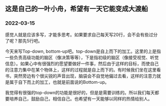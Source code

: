 ## 这是自己的一叶小舟，希望有一天它能变成大渡船

### 2022-03-15
感觉人就是应该多写，才能多思考。如果要求自己每天写20行，会不会有些过分了呢？那先5行吧。  

今天来写Top-down, bottom-up吧。top-down是自上而下的加工。这里的上是指一些负责高级功能的脑区（像决策等等），下是指初级的脑区（像接受视觉、听觉信息）。如果心中有很强烈的愿望要做好一件事，然后由于这样的目标，而使自己的注意力集中在某个物体上，这样的过程就是自上而下的。有时候我们坐在这里看书，突然旁边有个很尖锐的声音出现，脑袋会不自觉地偏过去看，这样的注意力就是属于自下而上的加工，也就是前面说的Bottom-up。  

我觉得有很强的top-down的功能是很好的，但是是需要训练的。所以我们每天都要培养自己，鼓励自己，相信自己。也希望有一天能够以同样的热情给别人。
